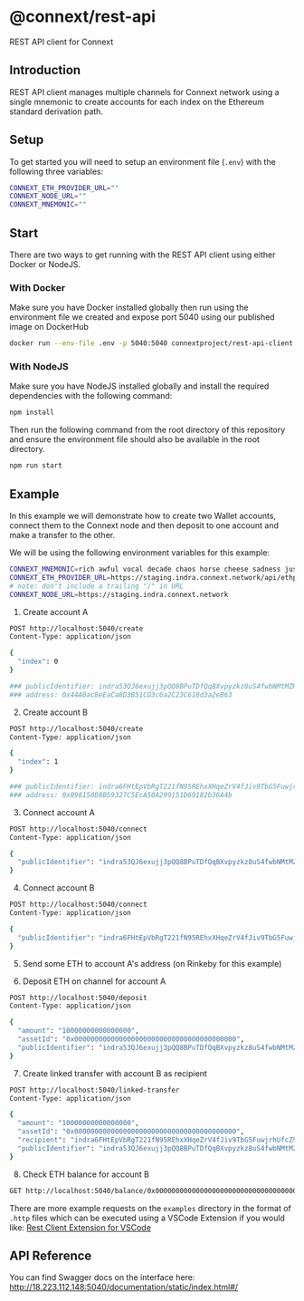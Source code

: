 # @connext/rest-api

REST API client for Connext

## Introduction

REST API client manages multiple channels for Connext network using a single mnemonic to create accounts for each index on the Ethereum standard derivation path.

## Setup
To get started you will need to setup an environment file (`.env`) with the following three variables:

```sh
CONNEXT_ETH_PROVIDER_URL=""
CONNEXT_NODE_URL=""
CONNEXT_MNEMONIC=""
```

## Start

There are two ways to get running with the REST API client using either Docker or NodeJS. 

### With Docker

Make sure you have Docker installed globally then run using the environment file we created and expose port 5040 using our published image on DockerHub
```sh
docker run --env-file .env -p 5040:5040 connextproject/rest-api-client
```

### With NodeJS

Make sure you have NodeJS installed globally and install the required dependencies with the following command:
```sh
npm install
```

Then run the following command from the root directory of this repository and ensure the environment file should also be available in the root directory.
```sh
npm run start
```

## Example

In this example we will demonstrate how to create two Wallet accounts, connect them to the Connext node and then deposit to one account and make a transfer to the other.

We will be using the following environment variables for this example:

```sh
CONNEXT_MNEMONIC=rich awful vocal decade chaos horse cheese sadness just equip equip dismiss
CONNEXT_ETH_PROVIDER_URL=https://staging.indra.connext.network/api/ethprovider
# note: don't include a trailing "/" in URL
CONNEXT_NODE_URL=https://staging.indra.connext.network 
```
1. Create account A

```sh
POST http://localhost:5040/create
Content-Type: application/json

{
  "index": 0
}

### publicIdentifier: indra53QJ6exujj3pQQ8BPuTDfQqBXvpyzkz8uS4fwbNMtMZKQZWuUS
### address: 0x44A0ac8eEaCa8D3B51CD3c6a2C23C618d3a2eB63
```

2. Create account B

```sh
POST http://localhost:5040/create
Content-Type: application/json

{
  "index": 1
}

### publicIdentifier: indra6FHtEpVbRgT221fN95REhxXHqeZrV4fJiv9TbG5FuwjrhUfcZ9
### address: 0x098158D8B59327C5EcA50A299151D69182b36A4b
```

3. Connect account A

```sh
POST http://localhost:5040/connect
Content-Type: application/json

{
  "publicIdentifier": "indra53QJ6exujj3pQQ8BPuTDfQqBXvpyzkz8uS4fwbNMtMZKQZWuUS"
}
```

4. Connect account B

```sh
POST http://localhost:5040/connect
Content-Type: application/json

{
  "publicIdentifier": "indra6FHtEpVbRgT221fN95REhxXHqeZrV4fJiv9TbG5FuwjrhUfcZ9"
}
```

5. Send some ETH to account A's address (on Rinkeby for this example)

6. Deposit ETH on channel for account A 
```sh
POST http://localhost:5040/deposit
Content-Type: application/json

{
  "amount": "10000000000000000",
  "assetId": "0x0000000000000000000000000000000000000000",
  "publicIdentifier": "indra53QJ6exujj3pQQ8BPuTDfQqBXvpyzkz8uS4fwbNMtMZKQZWuUS"
}
```

7. Create linked transfer with account B as recipient
```sh
POST http://localhost:5040/linked-transfer
Content-Type: application/json

{
  "amount": "10000000000000000",
  "assetId": "0x0000000000000000000000000000000000000000",
  "recipient": "indra6FHtEpVbRgT221fN95REhxXHqeZrV4fJiv9TbG5FuwjrhUfcZ9",
  "publicIdentifier": "indra53QJ6exujj3pQQ8BPuTDfQqBXvpyzkz8uS4fwbNMtMZKQZWuUS"
}

```

8. Check ETH balance for account B
```sh
GET http://localhost:5040/balance/0x0000000000000000000000000000000000000000/indra6FHtEpVbRgT221fN95REhxXHqeZrV4fJiv9TbG5FuwjrhUfcZ9
```

There are more example requests on the `examples` directory in the format of `.http` files which can be executed using a VSCode Extension if you would like: [Rest Client Extension for VSCode](https://marketplace.visualstudio.com/items?itemName=humao.rest-client)

## API Reference
You can find Swagger docs on the interface here: http://18.223.112.148:5040/documentation/static/index.html#/

